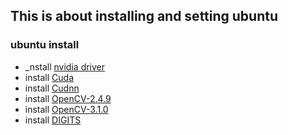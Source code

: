 ## This is about installing and setting ubuntu

### ubuntu install
* _nstall [nvidia driver](doc/nvidia-driver/nvidia-driver.md)
* install [Cuda](doc/cuda/cuda.md)
* install [Cudnn](doc/cudnn/cudnn.md)
* install [OpenCV-2.4.9](doc/opencv2-4-9/opencv249.md)
* install [OpenCV-3.1.0](doc/opencv3-1-0/opencv310.md)
* install [DIGITS](doc/digits/digits.md)
